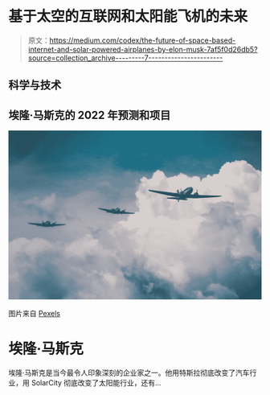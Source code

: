 # 基于太空的互联网和太阳能飞机的未来

> 原文：<https://medium.com/codex/the-future-of-space-based-internet-and-solar-powered-airplanes-by-elon-musk-7af5f0d26db5?source=collection_archive---------7----------------------->

## 科学与技术

## 埃隆·马斯克的 2022 年预测和项目

![](img/002998782078d16f9dec6334b305b2b3.png)

图片来自 [Pexels](https://www.pexels.com/photo/parked-plane-on-ocean-2245277/?utm_content=attributionCopyText&utm_medium=referral&utm_source=pexels)

# 埃隆·马斯克

埃隆·马斯克是当今最令人印象深刻的企业家之一。他用特斯拉彻底改变了汽车行业，用 SolarCity 彻底改变了太阳能行业，还有…